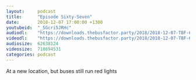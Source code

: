 ```yaml
---
layout:     podcast
title:      "Episode Sixty-Seven"
date:       2018-12-07 17:00:00 +1300
youtubeid:  "_5Gcri5JRHc"
audiodl:    "https://downloads.thebusfactor.party/2018/2018-12-07-TBF-67.mp3"
videodl:    "https://downloads.thebusfactor.party/2018/2018-12-07-TBF-67.mp4"
audiosize:  62638124
videosize:  718694531
categories: podcast
---
```

At a new location, but buses still run red lights
